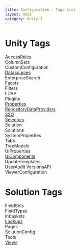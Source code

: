 ```yaml
---
title: Configuration - Tags List
layout: docs
category: Unity 7
---
```

# Unity Tags

[AccessRoles](tags-list/access-roles-tag.md)  
ColumnSets  
CustomConfiguration  
[Datasources](tags-list/datasources-tag.md)  
EnterpriseSearch  
[Facets](tags-list/facets-tag.md)  
Filters  
LDAP  
Plugins  
[Properties](tags-list/properties-tag.md)  
[RepositoryDataProviders](repository-data-providers.md)     
[SSO](tags-list/sso-tag.md)  
[Selectors](tags-list/selectors-tag.md)    
Solution  
Solutions  
SystemProperties  
Tabs  
TreeModels  
UIProperties  
[UiComponents](tags-list/ui-components-tag.md)  
UpdateTemplates  
UserAudit
VersionsAPI  
ViewerConfiguration  

# Solution Tags

FieldSets    
FieldTypes    
Inbaskets    
[Lookups](tags-list/lookups.md)    
Pages    
SolutionConfig    
Tools    
[Views](tags-list/views-tag.md)  
